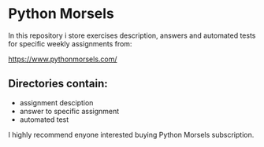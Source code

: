 # Python Morsels
In this repository i store exercises description, answers and automated tests for specific weekly assignments from:

https://www.pythonmorsels.com/


## Directories contain:
- assignment desciption
- answer  to specific assignment
- automated test

I highly recommend enyone interested buying Python Morsels subscription. 
